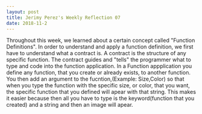 ```yaml
---
layout: post
title: Jerimy Perez's Weekly Reflection 07
date: 2018-11-2
---
```


Throughout this week, we learned about a certain concept called "Function Definitions". In order to understand and apply a function definition, we first have to understand what a contract is. A contract is the structure of any specific function. The contract guides and "tells" the programmer what to type and code into the function application. In a Function appplication you define any function, that you create or already exists, to another function. You then add an argument to the fucntion,(Example: Size,Color) so that when you type the function with the specific size, or color, that you want, the specific function that you defined will apear with that string. This makes it easier because then all you have to type is the keyword(function that you created) and a string and then an image will apear.
